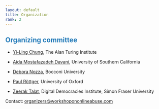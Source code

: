 ```yaml
---
layout: default
title: Organization
rank: 2
---
```


## <span style="color:#267CB9"> Organizing committee</span>

* [Yi-Ling Chung](https://yilingchung.github.io/), The Alan Turing Institute

* [Aida Mostafazadeh Davani](https://aidamd.github.io/), University of Southern California

* [Debora Nozza](https://deboranozza.com/), Bocconi University

* [Paul Röttger](https://www.oii.ox.ac.uk/people/profiles/paul-rottger/), University of Oxford

* [Zeerak Talat](https://zeeraktalat.github.io/), Digital Democracies Institute, Simon Fraser University


Contact: [organizers@workshopononlineabuse.com](mailto:organizers@workshopononlineabuse.com)
